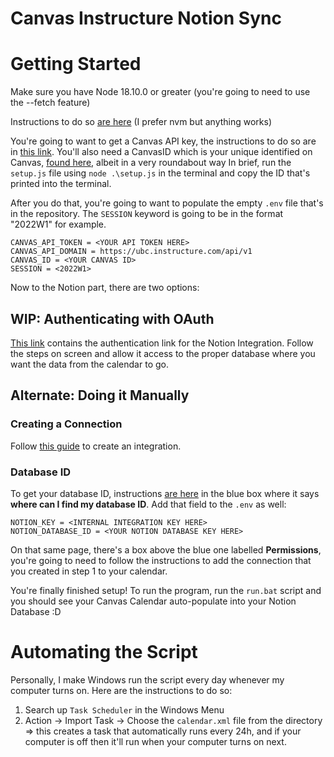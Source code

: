 # Canvas Instructure Notion Sync

# Getting Started

  Make sure you have Node 18.10.0 or greater (you're going to need to use the --fetch feature)
  
  Instructions to do so [are here](https://www.freecodecamp.org/news/node-version-manager-nvm-install-guide/) (I prefer nvm but anything works)

 You're going to want to get a Canvas API key, the instructions to do so are in [this link](https://community.canvaslms.com/t5/Admin-Guide/How-do-I-obtain-an-API-access-token-in-the-Canvas-Data-Portal/ta-p/157).
 You'll also need a CanvasID which is your unique identified on Canvas, [found here](https://github.com/ubc/node-canvas-api), albeit in a very roundabout way
  In brief, run the `setup.js` file using `node .\setup.js` in the terminal and copy the ID that's printed into the terminal.

 After you do that, you're going to want to populate the empty `.env` file that's in the repository.
 The `SESSION` keyword is going to be in the format "2022W1" for example.
 
 ```
 CANVAS_API_TOKEN = <YOUR API TOKEN HERE>
 CANVAS_API_DOMAIN = https://ubc.instructure.com/api/v1 
 CANVAS_ID = <YOUR CANVAS ID>
 SESSION = <2022W1>
```

 Now to the Notion part, there are two options:
 
 ## WIP: Authenticating with OAuth
 [This link](https://api.notion.com/v1/oauth/authorize?client_id=3b180793-e3f0-4b9a-bb92-1d0a1150dc71&response_type=code&owner=user&redirect_uri=https%3A%2F%2Fgoogle.com) contains the authentication link for the Notion Integration. Follow the steps on screen and allow it access to the proper database where you want the data from the calendar to go.

 ## Alternate: Doing it Manually
 ### Creating a Connection
 Follow [this guide](https://developers.notion.com/docs/getting-started) to create an integration. 
 
 ### Database ID
 To get your database ID, instructions [are here](https://developers.notion.com/docs/working-with-databases#adding-pages-to-a-database) in the blue box where it says **where can I find my database ID**.
 Add that field to the `.env` as well:
 ```
 NOTION_KEY = <INTERNAL INTEGRATION KEY HERE>
 NOTION_DATABASE_ID = <YOUR NOTION DATABASE KEY HERE>
 ```
 
 On that same page, there's a box above the blue one labelled **Permissions**, you're going to need to follow the instructions to add the connection that you created in step 1 to your calendar.
 
 You're finally finished setup! To run the program, run the `run.bat` script and you should see your Canvas Calendar auto-populate into your Notion Database :D 
 
 # Automating the Script
 
 Personally, I make Windows run the script every day whenever my computer turns on. Here are the instructions to do so:
 1. Search up `Task Scheduler` in the Windows Menu
 2. Action -> Import Task -> Choose the `calendar.xml` file from the directory <br>
=> this creates a task that automatically runs every 24h, and if your computer is off then it'll run when your computer turns on next.
